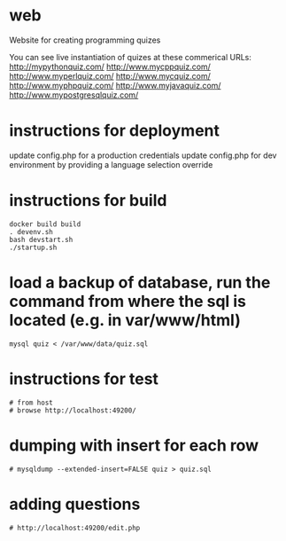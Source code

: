# web
Website for creating programming quizes

You can see live instantiation of quizes at these commerical URLs:
http://mypythonquiz.com/
http://www.mycppquiz.com/
http://www.myperlquiz.com/
http://www.mycquiz.com/
http://www.myphpquiz.com/
http://www.myjavaquiz.com/
http://www.mypostgresqlquiz.com/

# instructions for deployment
update config.php for a production credentials
update config.php for dev environment by providing a language selection override

# instructions for build

    docker build build
    . devenv.sh
    bash devstart.sh
    ./startup.sh

# load a backup of database, run the command from where the sql is located (e.g. in var/www/html) 
    mysql quiz < /var/www/data/quiz.sql
    
# instructions for test
    # from host 
    # browse http://localhost:49200/

# dumping with insert for each row
    # mysqldump --extended-insert=FALSE quiz > quiz.sql

# adding questions
    # http://localhost:49200/edit.php
